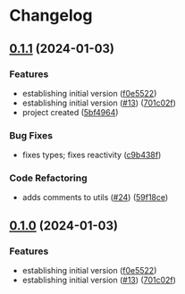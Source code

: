 # Changelog

## [0.1.1](https://github.com/oqx/qwik-table/compare/v0.1.0...v0.1.1) (2024-01-03)

### Features

- establishing initial version ([f0e5522](https://github.com/oqx/qwik-table/commit/f0e55227ef7c5f794f52b8ffab1bd212f4ccd9ac))
- establishing initial version ([#13](https://github.com/oqx/qwik-table/issues/13)) ([701c02f](https://github.com/oqx/qwik-table/commit/701c02f6533954a590c068d38c7bb4057d1437c1))
- project created ([5bf4964](https://github.com/oqx/qwik-table/commit/5bf49647415e37508c69b3486beb6810a59be323))

### Bug Fixes

- fixes types; fixes reactivity ([c9b438f](https://github.com/oqx/qwik-table/commit/c9b438f3605737d3ea8d21627d2132ce81fd9ced))

### Code Refactoring

- adds comments to utils ([#24](https://github.com/oqx/qwik-table/issues/24)) ([59f18ce](https://github.com/oqx/qwik-table/commit/59f18cec597a9359201e20b97ca94985ceab83cf))

## [0.1.0](https://github.com/oqx/qwik-table/compare/v1.1.0...v0.1.0) (2024-01-03)

### Features

- establishing initial version ([f0e5522](https://github.com/oqx/qwik-table/commit/f0e55227ef7c5f794f52b8ffab1bd212f4ccd9ac))
- establishing initial version ([#13](https://github.com/oqx/qwik-table/issues/13)) ([701c02f](https://github.com/oqx/qwik-table/commit/701c02f6533954a590c068d38c7bb4057d1437c1))

